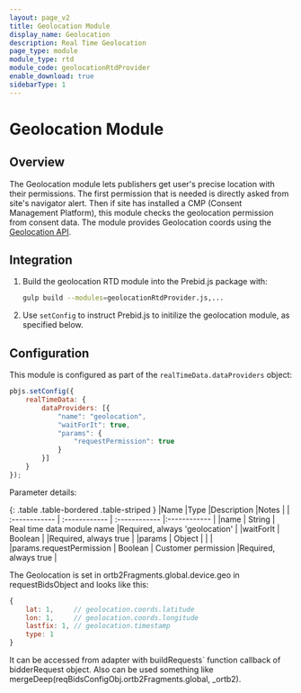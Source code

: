 ```yaml
---
layout: page_v2
title: Geolocation Module
display_name: Geolocation
description: Real Time Geolocation
page_type: module
module_type: rtd
module_code: geolocationRtdProvider
enable_download: true
sidebarType: 1
---
```


# Geolocation Module

## Overview

The Geolocation module lets publishers get user's precise location with their permissions. The first permission that is needed is directly asked from site's navigator alert. Then if site has installed a CMP (Consent Management Platform), this module checks the geolocation permission from consent data. The module provides Geolocation coords using the [Geolocation API](https://developer.mozilla.org/en-US/docs/Web/API/Geolocation_API).

## Integration

1. Build the geolocation RTD module into the Prebid.js package with:

    ```bash
    gulp build --modules=geolocationRtdProvider.js,...
    ```

2. Use `setConfig` to instruct Prebid.js to initilize the geolocation module, as specified below.

## Configuration

This module is configured as part of the `realTimeData.dataProviders` object:

```javascript
pbjs.setConfig({
    realTimeData: {
        dataProviders: [{
            "name": "geolocation",
            "waitForIt": true,
            "params": {
                "requestPermission": true
            }
        }]
    }
});
```

Parameter details:

{: .table .table-bordered .table-striped }
|Name |Type |Description |Notes |
| :------------ | :------------ | :------------ |:------------ |
|name | String | Real time data module name |Required, always 'geolocation' |
|waitForIt | Boolean | |Required, always true |
|params | Object | | |
|params.requestPermission | Boolean | Customer permission |Required, always true  |

The Geolocation is set in ortb2Fragments.global.device.geo in requestBidsObject and looks like this:

```javascript
{
    lat: 1,     // geolocation.coords.latitude
    lon: 1,     // geolocation.coords.longitude
    lastfix: 1, // geolocation.timestamp
    type: 1
}
```

It can be accessed from adapter with buildRequests` function callback of bidderRequest object. Also can be used something like mergeDeep(reqBidsConfigObj.ortb2Fragments.global, _ortb2).
